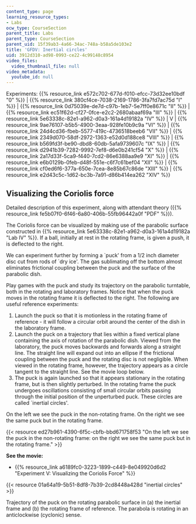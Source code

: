 ```yaml
---
content_type: page
learning_resource_types:
- Labs
ocw_type: CourseSection
parent_title: Labs
parent_type: CourseSection
parent_uid: 15f39ab3-4a66-34ac-748a-b58a5de103e2
title: 'GFDV: Inertial circles'
uid: 3912d310-ad98-0993-ce22-4c99148c8954
video_files:
  video_thumbnail_file: null
video_metadata:
  youtube_id: null
---
```


Experiments: {{% resource_link e572c702-677d-f010-efcc-73d32ee10bdf "0" %}} | {{% resource_link 380cf4ce-7038-2169-1786-3fa7fd7ac75d "I" %}} | {{% resource_link 0d75039e-de7d-c97b-1eb7-5e7ff0e8671c "II" %}} | {{% resource_link ec51f62d-cf27-0fce-e2c2-2680abaaf69a "III" %}} | {{% resource_link 5e63338c-82e1-a962-d0a3-161a4d19182a "IV" %}} | V | {{% resource_link 9ae76107-b5b5-4900-3eaa-928fe10b9c9a "VI" %}} | {{% resource_link 24d4cd36-fbeb-5577-419c-4736518beeb6 "VII" %}} | {{% resource_link 2349d070-58df-2972-1363-e52d0d188ce8 "VIII" %}} | {{% resource_link b569fd3f-be90-dbd8-60db-5afa9739607c "IX" %}} | {{% resource_link d2941b39-7282-9992-7ef8-d6e0b241cf54 "X" %}} | {{% resource_link 2a17d33f-5ca9-f440-7cd2-86e6388aa9e9 "XI" %}} | {{% resource_link e6b0129b-0feb-d48f-551e-c6f7c61bef04 "XII" %}} | {{% resource_link cf0ed6f6-377a-650e-7cea-8e85b67c86de "XIII" %}} | {{% resource_link e2d43c5c-1d62-bc3b-7a91-d86b414ea262 "XIV" %}}

Visualizing the Coriolis force
------------------------------

Detailed description of this experiment, along with attendant theory ({{% resource_link fe5b07f0-6f46-6a80-406b-55fb96442a0f "PDF" %}}).

The Coriolis force can be visualized by making use of the parabolic surface constructed in {{% resource_link 5e63338c-82e1-a962-d0a3-161a4d19182a "Lab IV" %}}. If a ball, initially at rest in the rotating frame, is given a push, it is deflected to the right.

We can experiment further by forming a &grave;puck' from a 1/2 inch diameter disc cut from rods of &grave;dry ice'. The gas sublimating off the bottom almost eliminates frictional coupling between the puck and the surface of the parabolic dish.

Play games with the puck and study its trajectory on the parabolic turntable, both in the rotating and laboratory frames. Notice that when the puck moves in the rotating frame it is deflected to the right. The following are useful reference experiments:

1.  Launch the puck so that it is motionless in the rotating frame of reference - it will follow a circular orbit around the center of the dish in the laboratory frame.
2.  Launch the puck on a trajectory that lies within a fixed vertical plane containing the axis of rotation of the parabolic dish. Viewed from the laboratory, the puck moves backwards and forwards along a straight line. The straight line will expand out into an ellipse if the frictional coupling between the puck and the rotating disc is not negligible. When viewed in the rotating frame, however, the trajectory appears as a circle tangent to the straight line. See the movie loop below.
3.  The puck is again launched so that it appears stationary in the rotating frame, but is then slightly perturbed. In the rotating frame the puck undergoes oscillations consisting of small circular orbits passing through the initial position of the unperturbed puck. These circles are called &grave;inertial circles'.

On the left we see the puck in the non-rotating frame. On the right we see the same puck but in the rotating frame.

{{< resource ed27b961-4390-6f5c-cbfb-bbd671758f53 "On the left we see the puck in the non-rotating frame: on the right we see the same puck but in the rotating frame." >}}

**See the movie:**

*   {{% resource_link a6189fc0-3223-1899-c449-8e049920d6d2 "Experiment V: Visualizing the Coriolis Force" %}}

{{< resource 01a64a19-5b51-8df8-7b39-2cd8448a428d "inertial circles" >}}

Trajectory of the puck on the rotating parabolic surface in (a) the inertial frame and (b) the rotating frame of reference. The parabola is rotating in an anticlockwise (cyclonic) sense.